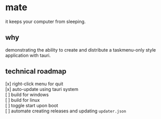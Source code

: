 # mate

it keeps your computer from sleeping.

## why

demonstrating the ability to create and distribute a taskmenu-only style application with tauri.

## technical roadmap

[x] right-click menu for quit  
[x] auto-update using tauri system  
[ ] build for windows  
[ ] build for linux  
[ ] toggle start upon boot  
[ ] automate creating releases and updating `updater.json`  
